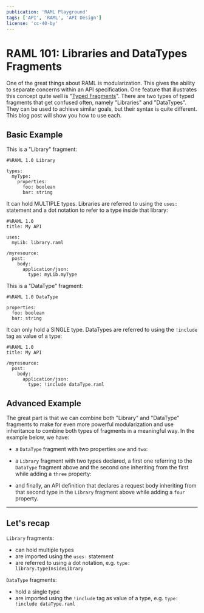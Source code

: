 ```yaml
---
publication: 'RAML Playground'
tags: ['API', 'RAML', 'API Design']
license: 'cc-40-by'
---
```


# RAML 101: Libraries and DataTypes Fragments

One of the great things about RAML is modularization. This gives the ability to separate concerns within an API specification. One feature that illustrates this concept quite well is "[Typed Fragments](https://github.com/raml-org/raml-spec/blob/master/versions/raml-10/raml-10.md#typed-fragments)". There are two types of typed fragments that get confused often, namely "Libraries" and "DataTypes". They can be used to achieve similar goals, but their syntax is quite different. This blog post will show you how to use each.

## Basic Example

This is a "Library" fragment:
```raml
#%RAML 1.0 Library

types:
  myType:
    properties:
      foo: boolean
      bar: string
```

It can hold MULTIPLE types. Libraries are referred to using the `uses:` statement and a dot notation to refer to a type inside that library:
```raml
#%RAML 1.0
title: My API

uses:
  myLib: library.raml

/myresource:
  post:
    body:
      application/json:
        type: myLib.myType
```


This is a "DataType" fragment:
```raml
#%RAML 1.0 DataType

properties:
  foo: boolean
  bar: string

```
It can only hold a SINGLE type. DataTypes are referred to using the `!include` tag as value of a type:
```raml
#%RAML 1.0
title: My API

/myresource:
  post:
    body:
      application/json:
        type: !include dataType.raml
```

## Advanced Example

The great part is that we can combine both "Library" and "DataType" fragments to make for even more powerful modularization and use inheritance to combine both types of fragments in a meaningful way. In the example below, we have:

- a `DataType` fragment with two properties `one` and `two`:

<script src="https://gist.github.com/2fe949234ea83a0190ee5f1b07f7809e"></script>

- a `Library` fragment with two types declared, a first one referring to the `DataType` fragment above and the second one inheriting from the first while adding a `three` property:

<script src="https://gist.github.com/ccc605ee51a62ae56b7df2bcb18581c7"></script>

- and finally, an API definition that declares a request body inheriting from that second type in the `Library` fragment above while adding a `four` property.

<script src="https://gist.github.com/8910350aeec416c04f6af16d2e0b0526"></script>

---

## Let's recap

`Library` fragments:

- can hold multiple types
- are imported using the `uses:` statement
- are referred to using a dot notation, e.g. `type: library.typeInsideLibrary`

`DataType` fragments:

- hold a single type
- are imported using the `!include` tag as value of a type, e.g. `type: !include dataType.raml`
